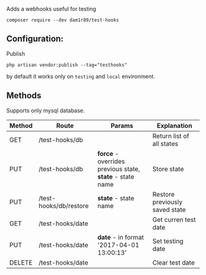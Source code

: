 Adds a webhooks useful for testing

    composer require --dev dam1r89/test-hooks

## Configuration:

Publish

	php artisan vendor:publish --tag="testhooks"

by default it works only on `testing` and `local` environment.

## Methods

Supports only mysql database.

Method | Route | Params | Explanation
--- | --- | --- | ---
GET | /test-hooks/db | | Return list of all states
PUT | /test-hooks/db | **force** - overrides previous state, **state** - state name  | Store state
PUT | /test-hooks/db/restore | **state** - state name | Restore previously saved state
GET | /test-hooks/date | | Get curren test date
PUT | /test-hooks/date | **date** - in format '2017-04-01 13:00:13' | Set testing date 
DELETE | /test-hooks/date | | Clear test date

